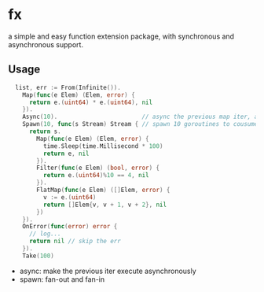 # fx

a simple and easy function extension package, with synchronous and asynchronous support.

## Usage

```go
  list, err := From(Infinite()).
    Map(func(e Elem) (Elem, error) {
      return e.(uint64) * e.(uint64), nil
    }).
    Async(10).                        // async the previous map iter, and the size of chan buf is 10
    Spawn(10, func(s Stream) Stream { // spawn 10 goroutines to cousume the iter
      return s.
        Map(func(e Elem) (Elem, error) {
          time.Sleep(time.Millisecond * 100)
          return e, nil
        }).
        Filter(func(e Elem) (bool, error) {
          return e.(uint64)%10 == 4, nil
        }).
        FlatMap(func(e Elem) ([]Elem, error) {
          v := e.(uint64)
          return []Elem{v, v + 1, v + 2}, nil
        })
    }).
    OnError(func(error) error {
      // log...
      return nil // skip the err
    }).
    Take(100)
```

- async: make the previous iter execute asynchronously
- spawn: fan-out and fan-in
